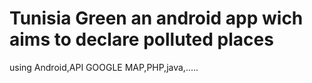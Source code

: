 # Tunisia Green an android app wich aims to declare polluted places
using Android,API GOOGLE MAP,PHP,java,.....
